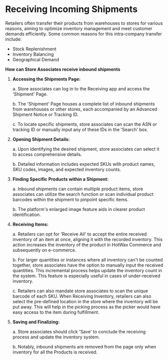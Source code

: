 # Receiving Incoming Shipments

Retailers often transfer their products from warehouses to stores for various reasons, aiming to optimize inventory management and meet customer demands efficiently. Some common reasons for this intra-company transfer include:

- Stock Replenishment
- Inventory Balancing
- Geographical Demand

**How can Store Associates receive inbound shipments**

1. **Accessing the Shipments Page:**

   a. Store associates can log in to the Receiving app and access the ‘Shipment’ Page.
   
   b. The 'Shipment' Page houses a complete list of inbound shipments from warehouses or other stores, each accompanied by an Advanced Shipment Notice or Tracking ID.
   
   c. To locate specific shipments, store associates can scan the ASN or tracking ID or manually input any of these IDs in the 'Search' box.

2. **Opening Shipment Details:**

   a. Upon identifying the desired shipment, store associates can select it to access comprehensive details.
   
   b. Detailed information includes expected SKUs with product names, SKU codes, images, and expected inventory counts.

3. **Finding Specific Products within a Shipment:**

   a. Inbound shipments can contain multiple product items, store associates can utilize the search function or scan individual product barcodes within the shipment to pinpoint specific items.
   
   b. The platform's enlarged image feature aids in clearer product identification.

4. **Receiving Items:**

   a. Retailers can opt for 'Receive All' to accept the entire received inventory of an item at once, aligning it with the recorded inventory. This action increases the inventory of the product in HotWax Commerce and subsequently on e-commerce.
   
   b. For larger quantities or instances where all inventory can't be counted together, store associates have the option to manually input the received quantities. This incremental process helps update the inventory count in the system. This feature is especially useful in cases of under-received inventory.
   
   c. Retailers can also mandate store associates to scan the unique barcode of each SKU. When Receiving Inventory, retailers can also select the pre-defined location in the store where the inventory will be put away. This will help in the picking process as the picker would have easy access to the item during fulfillment.

5. **Saving and Finalizing:**

   a. Store associates should click 'Save' to conclude the receiving process and update the inventory system.
   
   b. Notably, inbound shipments are removed from the page only when inventory for all the Products is received.


